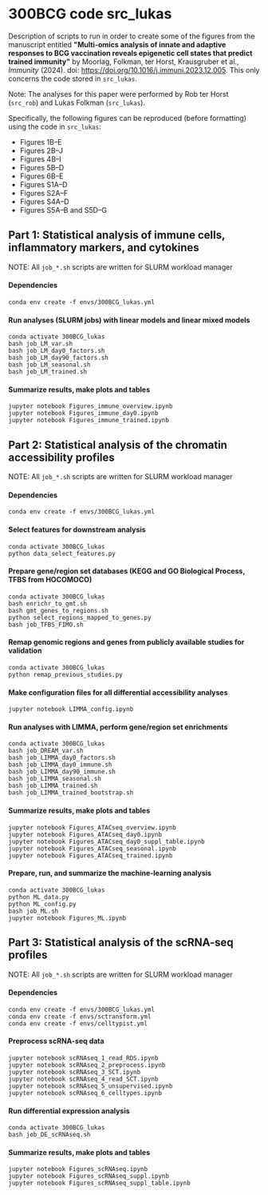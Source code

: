 # 300BCG code src\_lukas

Description of scripts to run in order to create some of the figures from the manuscript
entitled **"Multi-omics analysis of innate and adaptive responses to BCG vaccination reveals epigenetic cell states that predict trained immunity"** by Moorlag, Folkman, ter Horst, Krausgruber et al., *Immunity* (2024). doi: https://doi.org/10.1016/j.immuni.2023.12.005. This only concerns the code stored in `src_lukas`.

Note: The analyses for this paper were performed by Rob ter Horst (`src_rob`) and Lukas Folkman (`src_lukas`).

Specifically, the following figures can be reproduced (before formatting) using the code in `src_lukas`:

- Figures 1B–E
- Figures 2B–J
- Figures 4B–I
- Figures 5B–D
- Figures 6B–E
- Figures S1A–D
- Figures S2A–F
- Figures S4A–D
- Figures S5A–B and S5D–G

## Part 1: Statistical analysis of immune cells, inflammatory markers, and cytokines

NOTE: All `job_*.sh` scripts are written for SLURM workload manager

#### Dependencies

    conda env create -f envs/300BCG_lukas.yml

#### Run analyses (SLURM jobs) with linear models and linear mixed models

    conda activate 300BCG_lukas
    bash job_LM_var.sh
    bash job_LM_day0_factors.sh
    bash job_LM_day90_factors.sh
    bash job_LM_seasonal.sh
    bash job_LM_trained.sh

#### Summarize results, make plots and tables

    jupyter notebook Figures_immune_overview.ipynb
    jupyter notebook Figures_immune_day0.ipynb
    jupyter notebook Figures_immune_trained.ipynb

## Part 2: Statistical analysis of the chromatin accessibility profiles

NOTE: All `job_*.sh` scripts are written for SLURM workload manager

#### Dependencies

    conda env create -f envs/300BCG_lukas.yml

#### Select features for downstream analysis

    conda activate 300BCG_lukas
    python data_select_features.py

#### Prepare gene/region set databases (KEGG and GO Biological Process, TFBS from HOCOMOCO)

    conda activate 300BCG_lukas
    bash enrichr_to_gmt.sh
    bash gmt_genes_to_regions.sh
    python select_regions_mapped_to_genes.py
    bash job_TFBS_FIMO.sh

#### Remap genomic regions and genes from publicly available studies for validation

    conda activate 300BCG_lukas
    python remap_previous_studies.py

#### Make configuration files for all differential accessibility analyses

    jupyter notebook LIMMA_config.ipynb

#### Run analyses with LIMMA, perform gene/region set enrichments

    conda activate 300BCG_lukas
    bash job_DREAM_var.sh
    bash job_LIMMA_day0_factors.sh
    bash job_LIMMA_day0_immune.sh
    bash job_LIMMA_day90_immune.sh
    bash job_LIMMA_seasonal.sh
    bash job_LIMMA_trained.sh
    bash job_LIMMA_trained_bootstrap.sh

#### Summarize results, make plots and tables

    jupyter notebook Figures_ATACseq_overview.ipynb
    jupyter notebook Figures_ATACseq_day0.ipynb
    jupyter notebook Figures_ATACseq_day0_suppl_table.ipynb
    jupyter notebook Figures_ATACseq_seasonal.ipynb
    jupyter notebook Figures_ATACseq_trained.ipynb

#### Prepare, run, and summarize the machine-learning analysis

    conda activate 300BCG_lukas
    python ML_data.py
    python ML_config.py
    bash job_ML.sh
    jupyter notebook Figures_ML.ipynb

## Part 3: Statistical analysis of the scRNA-seq profiles

NOTE: All `job_*.sh` scripts are written for SLURM workload manager

#### Dependencies

    conda env create -f envs/300BCG_lukas.yml
    conda env create -f envs/sctransform.yml
    conda env create -f envs/celltypist.yml

#### Preprocess scRNA-seq data

    jupyter notebook scRNAseq_1_read_RDS.ipynb
    jupyter notebook scRNAseq_2_preprocess.ipynb
    jupyter notebook scRNAseq_3_SCT.ipynb
    jupyter notebook scRNAseq_4_read_SCT.ipynb
    jupyter notebook scRNAseq_5_unsupervised.ipynb
    jupyter notebook scRNAseq_6_celltypes.ipynb

#### Run differential expression analysis

    conda activate 300BCG_lukas
    bash job_DE_scRNAseq.sh

#### Summarize results, make plots and tables

    jupyter notebook Figures_scRNAseq.ipynb
    jupyter notebook Figures_scRNAseq_suppl.ipynb
    jupyter notebook Figures_scRNAseq_suppl_table.ipynb
